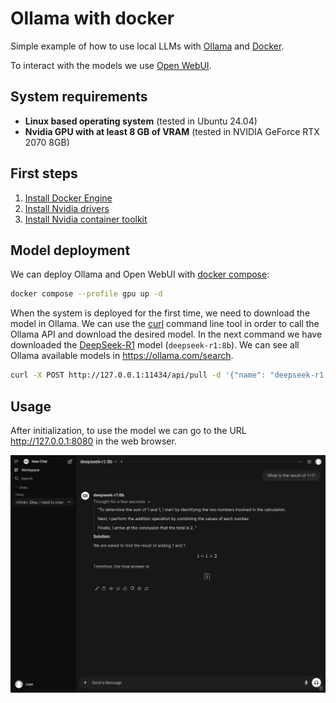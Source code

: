 # Ollama with docker

Simple example of how to use local LLMs with [Ollama](https://ollama.com) and [Docker](https://docker.com).

To interact with the models we use [Open WebUI](https://github.com/open-webui/open-webui).

## System requirements

* **Linux based operating system** (tested in Ubuntu 24.04)
* **Nvidia GPU with at least 8 GB of VRAM** (tested in NVIDIA GeForce RTX 2070 8GB)

## First steps

1. [Install Docker Engine](https://docs.docker.com/engine/install)
1. [Install Nvidia drivers](https://docs.nvidia.com/cuda/cuda-installation-guide-linux)
1. [Install Nvidia container toolkit](https://docs.nvidia.com/datacenter/cloud-native/container-toolkit/latest/install-guide.html)

## Model deployment

We can deploy Ollama and Open WebUI with [docker compose](https://docs.docker.com/compose):

```bash
docker compose --profile gpu up -d
```

When the system is deployed for the first time, we need to download the model in Ollama. We can use the [curl](https://curl.se) command line tool in order to call the Ollama API and download the desired model. In the next command we have downloaded the [DeepSeek-R1](https://api-docs.deepseek.com/news/news250120) model (`deepseek-r1:8b`). We can see all Ollama available models in https://ollama.com/search.

```bash
curl -X POST http://127.0.0.1:11434/api/pull -d '{"name": "deepseek-r1:8b"}'
```

## Usage

After initialization, to use the model we can go to the URL http://127.0.0.1:8080 in the web browser.

![](docs/openwebui-ollama-deepseek.png)

